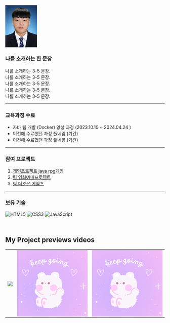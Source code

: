 <img align="center" src="https://github.com/Tyrano1129/Tyrano1129/blob/3e184fa4aef4a9ee7dee1e4e09a6ef3963f4bd83/upload/%EB%B0%98%EB%AA%85%ED%95%A8.jpg?raw=true" width="100"/>
<br>

### 나를 소개하는 한 문장 
나를 소개하는 3-5 문장. <br>
나를 소개하는 3-5 문장. <br>
나를 소개하는 3-5 문장. <br>
나를 소개하는 3-5 문장. <br>
나를 소개하는 3-5 문장. <br>

--- 

### 교육과정 수료 
* 자바 웹 개발 (Docker) 양성 과정 (2023.10.10 ~ 2024.04.24 )
* 이전에 수료했던 과정 풀네임 (기간)
* 이전에 수료했던 과정 풀네임 (기간)

---

### 참여 프로젝트 
1. [개인프로젝트 java rpg게임](https://github.com/Tyrano1129/Kimjinsu_Project)
2. [팀 영화예매프로젝트](https://github.com/SJL0616/MovieProject)
3. [팀 더조은 게임즈](https://github.com/Tyrano1129/GameSaleProject)

---

### 보유 기술 

![HTML5](https://img.shields.io/badge/-HTML5-F05032?style=for-the-badge&logo=html5&logoColor=ffffff)
![CSS3](https://img.shields.io/badge/-CSS3-007ACC?style=for-the-badge&logo=css3)
![JavaScript](https://img.shields.io/badge/-JavaScript-%23F7DF1C?style=for-the-badge&logo=javascript&logoColor=000000&labelColor=%23F7DF1C&color=%23FFCE5A)


<br>

<h2>My Project previews videos</h2>
<table>
  <tbody>
    <tr>
      <td>
        <a href="https://www.youtube.com/본인프로젝트시연유트브" title="프로젝트1">
          <img align="center" src="https://github.com/yeonmitc/yeonmitc/assets/82494535/9730f131-3bc9-4543-9260-360bb960fec4" width="300px" >
        </a>
      </td>
      <td>
      <a href="https://www.youtube.com/본인프로젝트시연유트브" title="프로젝트2">
          <img align="center" src="https://github.com/yeonmitc/yeonmitc/blob/main/upload/profile.PNG?raw=true" width="300px" >
        </a>
      </td>
      <td>
       <a href="https://www.youtube.com/본인프로젝트시연유트브" title="프로젝트3">
          <img align="center" src="https://github.com/yeonmitc/yeonmitc/blob/main/upload/profile.PNG?raw=true" width="300px" >
        </a>
      </td>
    </tr>
  </tbody>
</table>

<br/>
<br/>
